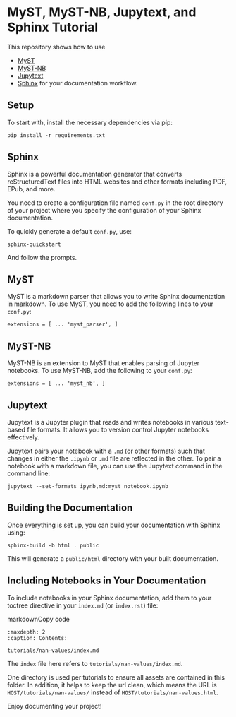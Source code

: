 # MyST, MyST-NB, Jupytext, and Sphinx Tutorial

This repository shows how to use 

- [MyST](https://myst-parser.readthedocs.io/en/latest/)
- [MyST-NB](https://myst-nb.readthedocs.io/en/latest/)
- [Jupytext](https://jupytext.readthedocs.io/en/latest/)
- [Sphinx](https://www.sphinx-doc.org/en/master/) for your documentation workflow.

## Setup

To start with, install the necessary dependencies via pip:

`pip install -r requirements.txt`

Sphinx
------

Sphinx is a powerful documentation generator that converts reStructuredText files into HTML websites and other formats including PDF, EPub, and more.

You need to create a configuration file named `conf.py` in the root directory of your project where you specify the configuration of your Sphinx documentation.

To quickly generate a default `conf.py`, use:

`sphinx-quickstart`

And follow the prompts.

MyST
----

MyST is a markdown parser that allows you to write Sphinx documentation in markdown. To use MyST, you need to add the following lines to your `conf.py`:

`extensions = [
    ...
    'myst_parser',
]`

MyST-NB
-------

MyST-NB is an extension to MyST that enables parsing of Jupyter notebooks. To use MyST-NB, add the following to your `conf.py`:

`extensions = [
    ...
    'myst_nb',
]`

Jupytext
--------

Jupytext is a Jupyter plugin that reads and writes notebooks in various text-based file formats. It allows you to version control Jupyter notebooks effectively.

Jupytext pairs your notebook with a `.md` (or other formats) such that changes in either the `.ipynb` or `.md` file are reflected in the other. To pair a notebook with a markdown file, you can use the Jupytext command in the command line:

`jupytext --set-formats ipynb,md:myst notebook.ipynb`

Building the Documentation
--------------------------

Once everything is set up, you can build your documentation with Sphinx using:

`sphinx-build -b html . public  `

This will generate a `public/html` directory with your built documentation.

Including Notebooks in Your Documentation
-----------------------------------------

To include notebooks in your Sphinx documentation, add them to your toctree directive in your `index.md` (or `index.rst`) file:

markdownCopy code

```{toctree}
:maxdepth: 2
:caption: Contents:

tutorials/nan-values/index.md
```

The `index` file here refers to `tutorials/nan-values/index.md`.

One directory is used per tutorials to ensure all assets are contained in this folder. In addition, it helps to 
keep the url clean, which means the URL is `HOST/tutorials/nan-values/` instead of `HOST/tutorials/nan-values.html`.

Enjoy documenting your project!